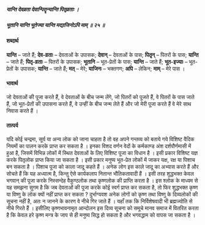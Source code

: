 ##### यान्ति देवव्रता देवान्पितॄन्यान्ति पितृव्रताः ।
##### भूतानि यान्ति भूतेज्या यान्ति मद्याजिनोऽपि माम् ॥ २५ ॥

#### शब्दार्थ

**यान्ति** – जाते हैं; **देव-व्रताः** – देवताओं के उपासक; **देवान्** – देवताओं के पास; **पितृृन्** – पितरों के पास; **यान्ति** – जाते हैं; **पितृ-व्रताः** – पितरों के उपासक; **भूतानि** – भूत-प्रेतों के पास; **यान्ति** – जाते हैं; **भूत-इज्याः** – भूत-प्रेतों के उपासक; **यान्ति** – जाते हैं; **मत्** – मेरे; **याजिनः** – भक्तगण; **अपि** – लेकिन; **माम्** – मेरे पास ।

#### भावार्थ

जो देवताओं की पूजा करते हैं, वे देवताओं के बीच जन्म लेंगे, जो पितरों को पूजते हैं, वे पितरों के पास जाते हैं, जो भूत-प्रेतों की उपासना करते हैं, वे उन्हीं के बीच जन्म लेते हैं और जो मेरी पूजा करते हैं वे मेरे साथ निवास करते हैं ।

#### तात्पर्य

यदि कोई चन्द्रमा, सूर्य या अन्य लोक को जाना चाहता है तो वह अपने गन्तव्य को बताये गये विशिष्ट वैदिक नियमों का पालन करके प्राप्त कर सकता है । इनका विशद वर्णन वेदों के कर्मकाण्ड अंश दर्शपौर्णमासी में हुआ है, जिसमें विभिन्न लोकों में स्थित देवताओं के लिए विशिष्ट पूजा का विधान है । इसी प्रकार विशिष्ट यज्ञ करके पितृलोक प्राप्त किया जा सकता है । इसी प्रकार मनुष्य भूत-प्रेत लोकों में जाकर यक्ष, रक्ष या पिशाच बन सकता है । पिशाच पूजा को काला जादू कहते हैं । अनेक लोग इस काले जादू का अभ्यास करते हैं और सोचते हैं कि यह अध्यात्म है, किन्तु ऐसे कार्यकलाप नितान्त भौतिकतावादी हैं । इसी तरह शुद्धभक्त केवल भगवान् की पूजा करके निस्सन्देह वैकुण्ठलोक तथा कृष्णलोक की प्राप्ति करता है । इस श्लोक के माध्यम से यह समझना सुगम है कि जब देवताओं की पूजा करके कोई स्वर्ग प्राप्त कर सकता है, तो फिर शुद्धभक्त कृष्ण या विष्णु के लोक क्यों नहीं प्राप्त कर सकता ? दुर्भाग्यवश अनेक लोगों को कृष्ण तथा विष्णु के दिव्यलोकों की सूचना नहीं है, अतः न जानने के कारण वे नीचे गिर जाते हैं । यहाँ तक कि निर्विशेषवादी भी ब्रह्मज्योति से नीचे गिरते हैं । इसीलिए कृष्णभावनामृत आन्दोलन इस दिव्य सूचना को समूचे मानव समाज में वितरित करता है कि केवल हरे कृष्ण मन्त्र के जाप से ही मनुष्य सिद्ध हो सकता है और भगवद्धाम को वापस जा सकता है ।